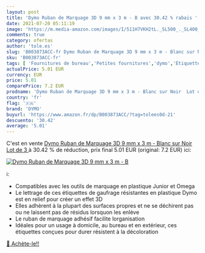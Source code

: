 ```yaml
---
layout: post
title: 'Dymo Ruban de Marquage 3D 9 mm x 3 m - B avec 30.42 % rabais '
date: 2021-07-20 05:11:19
image: 'https://m.media-amazon.com/images/I/511H7VKH2tL._SL500_._SL400_.jpg'
comments: true
category: ofertas
author: 'tole.es'
slug: 'B003873ACC-fr Dymo Ruban de Marquage 3D 9 mm x 3 m - Blanc sur Noir Lot...'
sku: 'B003873ACC-fr'
tags: [ 'Fournitures de bureau','Petites fournitures','dymo','Étiquettes et autocollants','Étiquettes pour imprimante laser et jet dencre','Étiquettes, onglets séparateurs et tampons', ]
actualPrice: 5.01 EUR
currency: EUR
price: 5.01
comparePrice: 7.2 EUR
prodname: 'Dymo Ruban de Marquage 3D 9 mm x 3 m - Blanc sur Noir  Lot de 3 '
country: 'fr'
flag: '🇫🇷'
brand: 'DYMO'
buyurl: 'https://www.amazon.fr/dp/B003873ACC/?tag=tolees0d-21'
descuento: '30.42'
average: '5.01'
---
```


C'est en vente [Dymo Ruban de Marquage 3D 9 mm x 3 m - Blanc sur Noir  Lot de 3 ](https://www.amazon.fr/dp/B003873ACC/?tag=tolees0d-21)  à  30.42 % de réduction, prix final  5.01 EUR (original: 7.2 EUR) ici:

[![Dymo Ruban de Marquage 3D 9 mm x 3 m - B](https://m.media-amazon.com/images/I/511H7VKH2tL._SL500_._SL400_.jpg)](https://www.amazon.fr/dp/B003873ACC/?tag=tolees0d-21)

ℹ️:

- Compatibles avec les outils de marquage en plastique Junior et Omega
- Le lettrage de ces étiquettes de gaufrage résistantes en plastique Dymo est en relief pour créer un effet 3D
- Elles adhèrent à la plupart des surfaces propres et ne se déchirent pas ou ne laissent pas de résidus lorsquon les enlève
- Le ruban de marquage adhésif facilite lorganisation
- Idéales pour un usage à domicile, au bureau et en extérieur, ces étiquettes conçues pour durer résistent à la décoloration

[🛒 Achète-le!!](https://www.amazon.fr/dp/B003873ACC/?tag=tolees0d-21)
